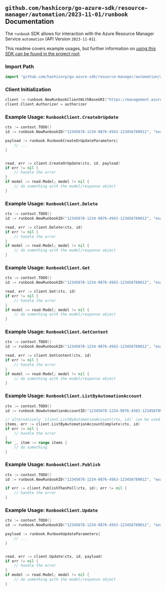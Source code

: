 
## `github.com/hashicorp/go-azure-sdk/resource-manager/automation/2023-11-01/runbook` Documentation

The `runbook` SDK allows for interaction with the Azure Resource Manager Service `automation` (API Version `2023-11-01`).

This readme covers example usages, but further information on [using this SDK can be found in the project root](https://github.com/hashicorp/go-azure-sdk/tree/main/docs).

### Import Path

```go
import "github.com/hashicorp/go-azure-sdk/resource-manager/automation/2023-11-01/runbook"
```


### Client Initialization

```go
client := runbook.NewRunbookClientWithBaseURI("https://management.azure.com")
client.Client.Authorizer = authorizer
```


### Example Usage: `RunbookClient.CreateOrUpdate`

```go
ctx := context.TODO()
id := runbook.NewRunbookID("12345678-1234-9876-4563-123456789012", "example-resource-group", "automationAccountValue", "runbookValue")

payload := runbook.RunbookCreateOrUpdateParameters{
	// ...
}


read, err := client.CreateOrUpdate(ctx, id, payload)
if err != nil {
	// handle the error
}
if model := read.Model; model != nil {
	// do something with the model/response object
}
```


### Example Usage: `RunbookClient.Delete`

```go
ctx := context.TODO()
id := runbook.NewRunbookID("12345678-1234-9876-4563-123456789012", "example-resource-group", "automationAccountValue", "runbookValue")

read, err := client.Delete(ctx, id)
if err != nil {
	// handle the error
}
if model := read.Model; model != nil {
	// do something with the model/response object
}
```


### Example Usage: `RunbookClient.Get`

```go
ctx := context.TODO()
id := runbook.NewRunbookID("12345678-1234-9876-4563-123456789012", "example-resource-group", "automationAccountValue", "runbookValue")

read, err := client.Get(ctx, id)
if err != nil {
	// handle the error
}
if model := read.Model; model != nil {
	// do something with the model/response object
}
```


### Example Usage: `RunbookClient.GetContent`

```go
ctx := context.TODO()
id := runbook.NewRunbookID("12345678-1234-9876-4563-123456789012", "example-resource-group", "automationAccountValue", "runbookValue")

read, err := client.GetContent(ctx, id)
if err != nil {
	// handle the error
}
if model := read.Model; model != nil {
	// do something with the model/response object
}
```


### Example Usage: `RunbookClient.ListByAutomationAccount`

```go
ctx := context.TODO()
id := runbook.NewAutomationAccountID("12345678-1234-9876-4563-123456789012", "example-resource-group", "automationAccountValue")

// alternatively `client.ListByAutomationAccount(ctx, id)` can be used to do batched pagination
items, err := client.ListByAutomationAccountComplete(ctx, id)
if err != nil {
	// handle the error
}
for _, item := range items {
	// do something
}
```


### Example Usage: `RunbookClient.Publish`

```go
ctx := context.TODO()
id := runbook.NewRunbookID("12345678-1234-9876-4563-123456789012", "example-resource-group", "automationAccountValue", "runbookValue")

if err := client.PublishThenPoll(ctx, id); err != nil {
	// handle the error
}
```


### Example Usage: `RunbookClient.Update`

```go
ctx := context.TODO()
id := runbook.NewRunbookID("12345678-1234-9876-4563-123456789012", "example-resource-group", "automationAccountValue", "runbookValue")

payload := runbook.RunbookUpdateParameters{
	// ...
}


read, err := client.Update(ctx, id, payload)
if err != nil {
	// handle the error
}
if model := read.Model; model != nil {
	// do something with the model/response object
}
```
